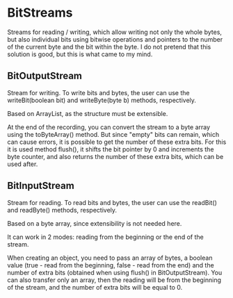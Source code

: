 # BitStreams
Streams for reading / writing, which allow writing not only the whole bytes, but also individual bits using bitwise operations and pointers to the number of the current byte and the bit within the byte. I do not pretend that this solution is good, but this is what came to my mind.

## BitOutputStream
Stream for writing. To write bits and bytes, the user can use the writeBit(boolean bit) and writeByte(byte b) methods, respectively.

Based on ArrayList, as the structure must be extensible.

At the end of the recording, you can convert the stream to a byte array using the toByteArray() method. But since "empty" bits can remain, which can cause errors, it is possible to get the number of these extra bits. For this it is used
method flush(), it shifts the bit pointer by 0 and increments the byte counter, and also returns the number of these extra bits, which can be used after.

## BitInputStream
Stream for reading. To read bits and bytes, the user can use the readBit() and readByte() methods, respectively.

Based on a byte array, since extensibility is not needed here.

It can work in 2 modes: reading from the beginning or the end of the stream.

When creating an object, you need to pass an array of bytes, a boolean value (true - read from the beginning, false - read from the end) and the number of extra bits (obtained when using flush() in BitOutputStream). You can also transfer only an array, then the reading will be from the beginning of the stream, and the number of extra bits will be equal to 0.